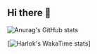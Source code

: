 ## Hi there 👋

![Anurag's GitHub stats](https://github-readme-stats.vercel.app/api?username=quocan01255&show_icons=true&theme=dracula)

[![Harlok's WakaTime stats](https://github-readme-stats.vercel.app/api/wakatime?username=quocan01255)]

<!--
**quocan01255/quocan01255** is a ✨ _special_ ✨ repository because its `README.md` (this file) appears on your GitHub profile.

Here are some ideas to get you started:

- 🔭 I’m currently working on ...
- 🌱 I’m currently learning ...
- 👯 I’m looking to collaborate on ...
- 🤔 I’m looking for help with ...
- 💬 Ask me about ...
- 📫 How to reach me: ...
- 😄 Pronouns: ...
- ⚡ Fun fact: ...
-->
